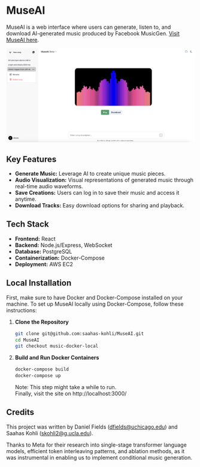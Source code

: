 # MuseAI

MuseAI is a web interface where users can generate, listen to, and download AI-generated music produced by Facebook MusicGen. [Visit MuseAI here](http://your-website-url.com).

![Description of the Image](img/MuseAI_Visual.png)

## Key Features

- **Generate Music:** Leverage AI to create unique music pieces.
- **Audio Visualization:** Visual representations of generated music through real-time audio waveforms.
- **Save Creations:** Users can log in to save their music and access it anytime.
- **Download Tracks:** Easy download options for sharing and playback.

## Tech Stack

- **Frontend:** React
- **Backend:** Node.js/Express, WebSocket
- **Database:** PostgreSQL
- **Containerization:** Docker-Compose
- **Deployment:** AWS EC2

## Local Installation

First, make sure to have Docker and Docker-Compose installed on your machine.
To set up MuseAI locally using Docker-Compose, follow these instructions:

1. **Clone the Repository**
   ```bash
   git clone git@github.com:saahas-kohli/MuseAI.git
   cd MuseAI
   git checkout music-docker-local
2. **Build and Run Docker Containers**
   ```bash
   docker-compose build
   docker-compose up
   ```
   Note: This step might take a while to run.       
   Finally, visit the site on http://localhost:3000/

## Credits

This project was written by Daniel Fields (dfields@uchicago.edu) and Saahas Kohli (skohli2@g.ucla.edu).

Thanks to Meta for their research into single-stage transformer language models, efficient token interleaving patterns,
and ablation methods, as it was instrumental in enabling us to implement conditional music generation.






